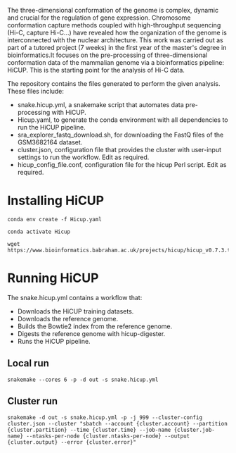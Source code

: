 The three-dimensional conformation of the genome is complex, dynamic and crucial for the regulation of gene expression. Chromosome conformation capture methods coupled 
with high-throughput sequencing (Hi-C, capture Hi-C...) have revealed how the organization of the genome is interconnected with the nuclear architecture. This work was carried out 
as part of a tutored project (7 weeks) in the first year of the master's degree in bioinformatics.It focuses on the pre-processing of three-dimensional conformation data of the mammalian 
genome via a bioinformatics pipeline: HiCUP. This is the starting point for the analysis of Hi-C data.

The repository contains the files generated to perform the given analysis. These files include:
- snake.hicup.yml, a snakemake script that automates data pre-processing with HiCUP.
- Hicup.yaml, to generate the conda environment with all dependencies to run the HiCUP pipeline.
- sra_explorer_fastq_download.sh, for downloading the FastQ files of the GSM3682164 dataset.
- cluster.json, configuration file that provides the cluster with user-input settings to run the workflow. Edit as required.
- hicup_config_file.conf, configuration file for the hicup Perl script. Edit as required.

# Installing HiCUP

~~~
conda env create -f Hicup.yaml
~~~

~~~
conda activate Hicup
~~~

~~~
wget https://www.bioinformatics.babraham.ac.uk/projects/hicup/hicup_v0.7.3.tar.gz
~~~

# Running HiCUP

The snake.hicup.yml contains a workflow that: 
  - Downloads the HiCUP training datasets.
  - Downloads the reference genome.
  - Builds the Bowtie2 index from the reference genome.
  - Digests the reference genome with hicup-digester.
  - Runs the HiCUP pipeline.
  
## Local run

~~~
snakemake --cores 6 -p -d out -s snake.hicup.yml
~~~

## Cluster run

~~~
snakemake -d out -s snake.hicup.yml -p -j 999 --cluster-config cluster.json --cluster "sbatch --account {cluster.account} --partition {cluster.partition} --time {cluster.time} --job-name {cluster.job-name} --ntasks-per-node {cluster.ntasks-per-node} --output {cluster.output} --error {cluster.error}"
~~~
